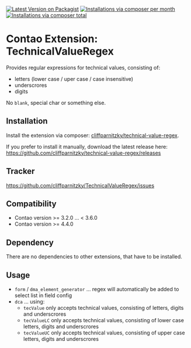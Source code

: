 [![Latest Version on Packagist](http://img.shields.io/packagist/v/cliffparnitzky/technical-value-regex.svg?style=flat)](https://packagist.org/packages/cliffparnitzky/technical-value-regex)
[![Installations via composer per month](http://img.shields.io/packagist/dm/cliffparnitzky/technical-value-regex.svg?style=flat)](https://packagist.org/packages/cliffparnitzky/technical-value-regex)
[![Installations via composer total](http://img.shields.io/packagist/dt/cliffparnitzky/technical-value-regex.svg?style=flat)](https://packagist.org/packages/cliffparnitzky/technical-value-regex)

Contao Extension: TechnicalValueRegex
=====================================

Provides regular expressions for technical values, consisting of:
- letters (lower case / uper case / case insensitive)
- underscrores
- digits

No `blank`, special char or something else.


Installation
------------

Install the extension via composer: [cliffparnitzky/technical-value-regex](https://packagist.org/packages/cliffparnitzky/technical-value-regex).

If you prefer to install it manually, download the latest release here: https://github.com/cliffparnitzky/technical-value-regex/releases


Tracker
-------

https://github.com/cliffparnitzky/TechnicalValueRegex/issues


Compatibility
-------------

- Contao version >= 3.2.0 ... <  3.6.0
- Contao version >= 4.4.0


Dependency
----------

There are no dependencies to other extensions, that have to be installed.


Usage
-----

- `form` / `dma_element_generator` ... regex will automatically be added to select list in field config
- `dca` ... using:
  - `tecValue` only accepts technical values, consisting of letters, digits and underscrores
  - `tecValueLC` only accepts technical values, consisting of lower case letters, digits and underscrores
  - `tecValueUC` only accepts technical values, consisting of upper case letters, digits and underscrores